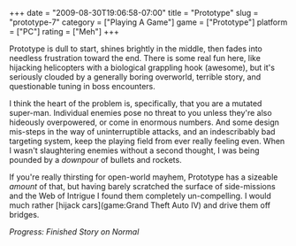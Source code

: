 +++
date = "2009-08-30T19:06:58-07:00"
title = "Prototype"
slug = "prototype-7"
category = ["Playing A Game"]
game = ["Prototype"]
platform = ["PC"]
rating = ["Meh"]
+++

Prototype is dull to start, shines brightly in the middle, then fades into needless frustration toward the end.  There is some real fun here, like hijacking helicopters with a biological grappling hook (awesome), but it's seriously clouded by a generally boring overworld, terrible story, and questionable tuning in boss encounters.

I think the heart of the problem is, specifically, that you are a mutated super-man.  Individual enemies pose no threat to you unless they're also hideously overpowered, or come in enormous numbers.  And some design mis-steps in the way of uninterruptible attacks, and an indescribably bad targeting system, keep the playing field from ever really feeling even.  When I wasn't slaughtering enemies without a second thought, I was being pounded by a <i>downpour</i> of bullets and rockets.

If you're really thirsting for open-world mayhem, Prototype has a sizeable <i>amount</i> of that, but having barely scratched the surface of side-missions and the Web of Intrigue I found them completely un-compelling.  I would much rather [hijack cars](game:Grand Theft Auto IV) and drive them off bridges.

<i>Progress: Finished Story on Normal</i>
